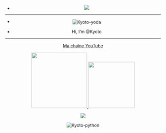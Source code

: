 - <p align="center"><img src="https://cdn.discordapp.com/attachments/881493015577919500/904704351505891440/Omake_Gif_Anime_-_Darling_in_the_FranXX_-_Episode_1_-_Zero_Two_Smiles.gif.8155266675a75abaf653d67818538fdf.gif">

-----------------







- <p align="center"><img align="center" alt="Kyoto-yoda" src="https://cdn.discordapp.com/emojis/885978050976706630.gif?size=32">  
- <p align="center"> Hi, I’m @Kyoto

-----------------

<p align="center"><a href="https://www.youtube.com/channel/UC3qf9qKE0sE9U-wB0g3iv-w" rel="nofollow"> Ma chaîne YouTube  

   
   
<p align="center">
<a href="https://github.com/KyotoWeb">
  <img height="180em" <img height="180em" src="hhttps://camo.githubusercontent.com/ac83c7c8b99d1b6823b9c29f46435933ebfe7824ccc50d35cd65206d73f867a1/68747470733a2f2f6769746875622d726561646d652d73746174732e76657263656c2e6170702f6170693f757365726e616d653d616e7572616768617a72612673686f775f69636f6e733d7472756526686964653d636f6e74726962732c7072732663616368655f7365636f6e64733d3836343030267468656d653d6d69646e696768742d707572706c65username=KyotoWeb" data-canonical-src="https://github-readme-stats-eight-theta.vercel.app/api?username=KyotoWeb&amp;show_icons=true&amp;theme=react&amp;include_all_commits=true&amp;locale=fr" style="max-width: 100%;">
  <img height="150em"  <img height="180em" src="https://github-readme-stats-eight-theta.vercel.app/api/top-langs/?username=KyotoWeb"data-canonical-src="https://github-readme-stats-eight-theta.vercel.app/api/top-langs/?username=KyotoWeb&amp;layout=compact&amp;langs_count=8&amp;theme=react&amp;locale=fr" style="max-width: 100%;">
</a>
</p>
<p align="center"><img src="https://profile-counter.glitch.me/Kyoto1337/count.svg">
<p align="center"><img align="center" alt="Kyoto-python" src="https://img.shields.io/badge/Python-3776AB?style=for-the-badge&logo=python&logoColor=white">

<!---
Kyoto1337/Kyoto1337 is a ✨ special ✨ repository because its `README.md` (this file) appears on your GitHub profile.
You can click the Preview link to take a look at your changes.
--->
